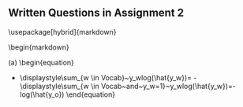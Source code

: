 ## Written Questions in Assignment 2
\usepackage[hybrid]{markdown}

\begin{markdown}

(a)
\begin{equation}
- \displaystyle\sum_{w \in Vocab}~y_wlog(\hat{y_w})= - \displaystyle\sum_{w \in Vocab~and~y_w=1}~y_wlog(\hat{y_w})=-log(\hat{y_o})
\end{equation}